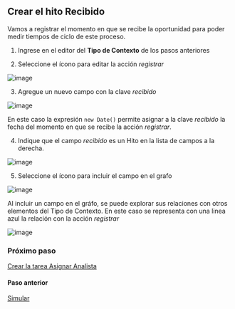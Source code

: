 ## Crear el hito Recibido
Vamos a registrar el momento en que se recibe la oportunidad para poder medir tiempos de ciclo de este proceso. 

1. Ingrese en el editor del **Tipo de Contexto** de los pasos anteriores

2. Seleccione el ícono para editar la acción *registrar*

![image](https://user-images.githubusercontent.com/44214222/118591037-1fece500-b769-11eb-836b-09b3a22c5167.png)

3. Agregue un nuevo campo con la clave *recibido*

![image](https://user-images.githubusercontent.com/44214222/118591135-4ca0fc80-b769-11eb-86f6-5a33a5441a06.png)

En este caso la expresión ```new Date()``` permite asignar a la clave *recibido* la fecha del momento en que se recibe la acción *registrar*. 

4. Indique que el campo *recibido* es un Hito en la lista de campos a la derecha. 

![image](https://user-images.githubusercontent.com/44214222/118591750-56772f80-b76a-11eb-83c6-26ea0618632a.png)

5. Seleccione el ícono para incluir el campo en el grafo

![image](https://user-images.githubusercontent.com/44214222/118591841-845c7400-b76a-11eb-84f6-3187ec4650a1.png)

Al incluir un campo en el gráfo, se puede explorar sus relaciones con otros elementos del Tipo de Contexto. En este caso se representa con una
linea azul la relación con la acción *registrar*

![image](https://user-images.githubusercontent.com/44214222/118591972-c7b6e280-b76a-11eb-8386-fe7bb3189bb4.png)

### Próximo paso
[Crear la tarea Asignar Analista](./nimflow-createAssignAnalystTask.md)

#### Paso anterior
[Simular](./nimflow-simulate.md)
